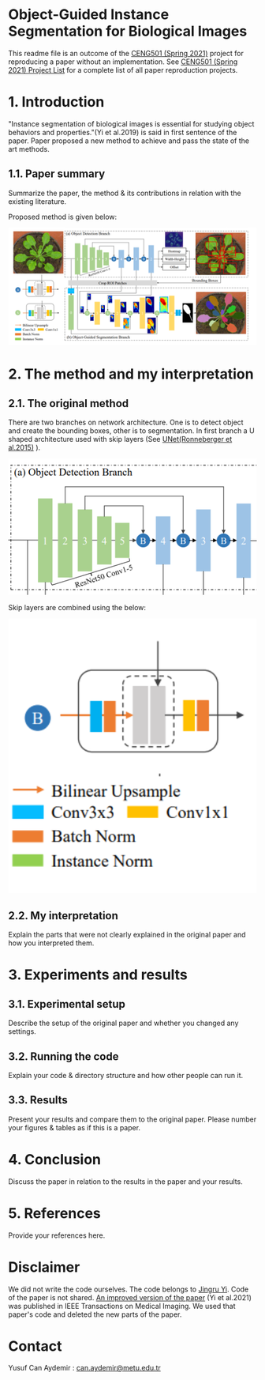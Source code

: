 # Object-Guided Instance Segmentation for Biological Images

This readme file is an outcome of the [CENG501 (Spring 2021)](http://kovan.ceng.metu.edu.tr/~sinan/DL/) project for reproducing a paper without an implementation. See [CENG501 (Spring 2021) Project List](https://github.com/sinankalkan/CENG501-Spring2021) for a complete list of all paper reproduction projects.

# 1. Introduction

"Instance segmentation of biological images is essential for studying object behaviors and properties."(Yi et al.2019) is said in first sentence of the paper. Paper proposed a new method to achieve and pass the state of the art methods.


## 1.1. Paper summary
Summarize the paper, the method & its contributions in relation with the existing literature.

Proposed method is given below:
<p align="center">
	<img src="figures/method.png", width="800">
</p>

# 2. The method and my interpretation

## 2.1. The original method

There are two branches on network architecture. One is to detect object and create the bounding boxes, other is to segmentation. In first branch a U shaped architecture used with skip layers (See [UNet(Ronneberger et al.2015)](https://arxiv.org/abs/1505.04597) ). 

<p align="center">
	<img src="figures/detBranch.png", width="600">
</p>

Skip layers are combined using the below:

<p align="center">
	<img src="figures/skip.png", width="600">
</p>


## 2.2. My interpretation 

Explain the parts that were not clearly explained in the original paper and how you interpreted them.

# 3. Experiments and results

## 3.1. Experimental setup

Describe the setup of the original paper and whether you changed any settings.

## 3.2. Running the code

Explain your code & directory structure and how other people can run it.

## 3.3. Results

Present your results and compare them to the original paper. Please number your figures & tables as if this is a paper.

# 4. Conclusion

Discuss the paper in relation to the results in the paper and your results.

# 5. References

Provide your references here.

# Disclaimer

We did not write the code ourselves. The code belongs to [Jingru Yi](https://github.com/yijingru/ObjGuided-Instance-Segmentation). Code of the paper is not shared. [An improved version of the paper](https://arxiv.org/abs/2106.07159) (Yi et al.2021) was published in IEEE Transactions on Medical Imaging. We used that paper's code and deleted the new parts of the paper.

# Contact

Yusuf Can Aydemir : can.aydemir@metu.edu.tr
